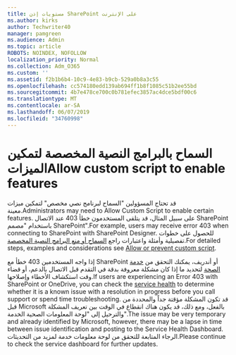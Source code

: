 ```yaml
---
title: مستويات إذن SharePoint على الإنترنت
ms.author: kirks
author: Techwriter40
manager: pamgreen
ms.audience: Admin
ms.topic: article
ROBOTS: NOINDEX, NOFOLLOW
localization_priority: Normal
ms.collection: Adm_O365
ms.custom: ''
ms.assetid: f2b1b6b4-10c9-4e83-b9cb-529a0b8a3c55
ms.openlocfilehash: cc574180edd139ab694ff1b8f1085c51b2ee55bd
ms.sourcegitcommit: 4b7e478ce700c0b781efec3857ac4dce5bdf00c6
ms.translationtype: MT
ms.contentlocale: ar-SA
ms.lasthandoff: 06/07/2019
ms.locfileid: "34760998"
---
```

# <a name="allow-custom-script-to-enable-features"></a><span data-ttu-id="60eae-102">السماح بالبرامج النصية المخصصة لتمكين الميزات</span><span class="sxs-lookup"><span data-stu-id="60eae-102">Allow custom script to enable features</span></span>

<span data-ttu-id="60eae-103">قد تحتاج المسؤولين "السماح لبرنامج نصي مخصص" لتمكين ميزات معينة.</span><span class="sxs-lookup"><span data-stu-id="60eae-103">Administrators may need to Allow Custom Script to enable certain features.</span></span> <span data-ttu-id="60eae-104">على سبيل المثال، قد يتلقى المستخدمون خطأ 403 عند الاتصال SharePoint باستخدام "مصمم SharePoint".</span><span class="sxs-lookup"><span data-stu-id="60eae-104">For example, users may receive error 403 when connecting to SharePoint with SharePoint Designer.</span></span> <span data-ttu-id="60eae-105">للحصول على خطوات تفصيلية وأمثلة واعتبارات راجع [السماح أو منع البرامج النصية المخصصة](https://docs.microsoft.com/sharepoint/allow-or-prevent-custom-script).</span><span class="sxs-lookup"><span data-stu-id="60eae-105">For detailed steps, examples and considerations see [Allow or prevent custom script](https://docs.microsoft.com/sharepoint/allow-or-prevent-custom-script).</span></span>

<span data-ttu-id="60eae-106">إذا واجه المستخدمين 403 خطأ مع SharePoint أو أندريف، يمكنك التحقق من [خدمة الصحة](https://admin.microsoft.com/AdminPortal/Home#/servicehealth) لتحديد ما إذا كان مشكلة معروفة بدقة في التقدم قبل الاتصال بالدعم، أو قضاء وقت استكشاف الأخطاء وإصلاحها.</span><span class="sxs-lookup"><span data-stu-id="60eae-106">If users are experiencing an Error 403 with SharePoint or OneDrive, you can check the [service health](https://admin.microsoft.com/AdminPortal/Home#/servicehealth)  to determine whether it is a known issue with a resolution in progress before you call support or spend time troubleshooting.</span></span> <span data-ttu-id="60eae-107">قد تكون المشكلة مؤقتة جداً والمحددة من قبل Microsoft بالفعل، ومع ذلك، قد يكون هناك انقطاع في الوقت بين تعريف المشكلة والترحيل إلى "لوحة المعلومات الصحية الخدمة".</span><span class="sxs-lookup"><span data-stu-id="60eae-107">The issue may be very temporary and already identified by Microsoft, however, there may be a lapse in time between issue identification and posting to the Service Health Dashboard.</span></span> <span data-ttu-id="60eae-108">الرجاء المتابعة للتحقق من لوحة معلومات خدمة لمزيد من التحديثات.</span><span class="sxs-lookup"><span data-stu-id="60eae-108">Please continue to check the service dashboard for further updates.</span></span>

